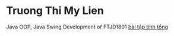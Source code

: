 # Truong Thi My Lien
Java OOP, Java Swing Development of FTJD1801
<a href=https://github.com/FASTTRACKSE/FTJD1801_JavaCore/blob/master/Lien/JavaFastTrack/src/baitap1/TinhTong.java>bài tập tính tổng</a>
